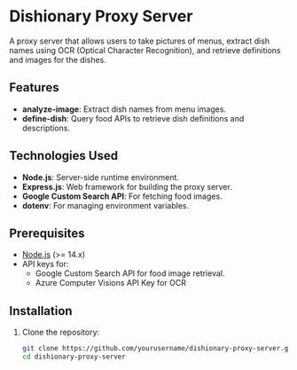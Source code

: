 # Dishionary Proxy Server

A proxy server that allows users to take pictures of menus, extract dish names using OCR (Optical Character Recognition), and retrieve definitions and images for the dishes.

## Features

- **analyze-image**: Extract dish names from menu images.
- **define-dish**: Query food APIs to retrieve dish definitions and descriptions.

## Technologies Used

- **Node.js**: Server-side runtime environment.
- **Express.js**: Web framework for building the proxy server.
- **Google Custom Search API**: For fetching food images.
- **dotenv**: For managing environment variables.

## Prerequisites

- [Node.js](https://nodejs.org/) (>= 14.x)
- API keys for:
  - Google Custom Search API for food image retrieval.
  - Azure Computer Visions API Key for OCR

## Installation

1. Clone the repository:

   ```bash
   git clone https://github.com/yourusername/dishionary-proxy-server.git
   cd dishionary-proxy-server
